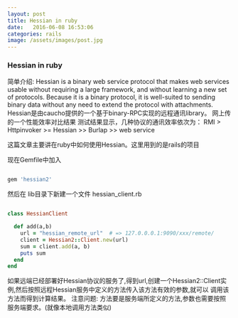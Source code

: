 ```yaml
---
layout: post
title: Hessian in ruby
date:   2016-06-08 16:53:06
categories: rails
image: /assets/images/post.jpg
---
```


### Hessian in ruby

简单介绍:
Hessian is a binary web service protocol  that makes web services usable without requiring a large framework, and without learning a new set of protocols.
Because it is a binary protocol, it is well-suited to sending binary data without any need to extend the protocol with attachments.
Hessian是由caucho提供的一个基于binary-RPC实现的远程通讯library。
网上传的一个性能效率对比结果
测试结果显示，几种协议的通讯效率依次为：
RMI > Httpinvoker >= Hessian >> Burlap >> web service

这篇文章主要讲在ruby中如何使用Hessian。这里用到的是rails的项目

现在Gemfile中加入

```ruby

gem 'hessian2'

```

然后在 lib目录下新建一个文件 hessian_client.rb

```ruby

class HessianClient

  def add(a,b)
    url = "hessian_remote_url"  # => 127.0.0.0.1:9090/xxx/remote/
    client = Hessian2::Client.new(url)
    sum = client.add(a, b)
    puts sum
  end
end

```

如果远端已经部署好Hessian协议的服务了,得到url,创建一个Hessian2::Client实例,然后按照远程Hessian服务中定义的方法传入该方法有效的参数,就可以
调用该方法而得到计算结果。
注意问题: 方法要是服务端所定义的方法,参数也需要按照服务端要求。(就像本地调用方法类似)

